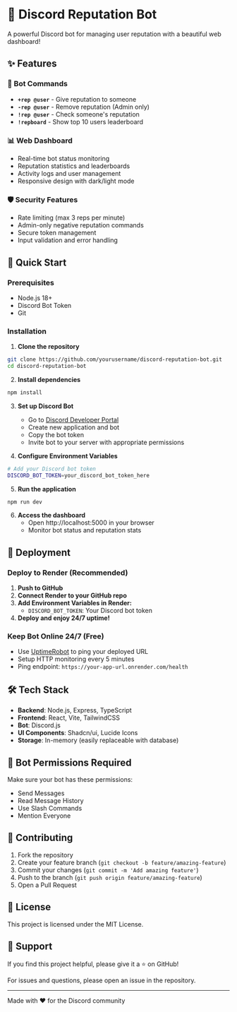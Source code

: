 # 🤖 Discord Reputation Bot

A powerful Discord bot for managing user reputation with a beautiful web dashboard!

## ✨ Features

### 🎯 Bot Commands
- **`+rep @user`** - Give reputation to someone
- **`-rep @user`** - Remove reputation (Admin only)
- **`!rep @user`** - Check someone's reputation
- **`!repboard`** - Show top 10 users leaderboard

### 📊 Web Dashboard
- Real-time bot status monitoring
- Reputation statistics and leaderboards
- Activity logs and user management
- Responsive design with dark/light mode

### 🛡️ Security Features
- Rate limiting (max 3 reps per minute)
- Admin-only negative reputation commands
- Secure token management
- Input validation and error handling

## 🚀 Quick Start

### Prerequisites
- Node.js 18+ 
- Discord Bot Token
- Git

### Installation

1. **Clone the repository**
```bash
git clone https://github.com/yourusername/discord-reputation-bot.git
cd discord-reputation-bot
```

2. **Install dependencies**
```bash
npm install
```

3. **Set up Discord Bot**
   - Go to [Discord Developer Portal](https://discord.com/developers/applications)
   - Create new application and bot
   - Copy the bot token
   - Invite bot to your server with appropriate permissions

4. **Configure Environment Variables**
```bash
# Add your Discord bot token
DISCORD_BOT_TOKEN=your_discord_bot_token_here
```

5. **Run the application**
```bash
npm run dev
```

6. **Access the dashboard**
   - Open http://localhost:5000 in your browser
   - Monitor bot status and reputation stats

## 🔧 Deployment

### Deploy to Render (Recommended)

1. **Push to GitHub**
2. **Connect Render to your GitHub repo**
3. **Add Environment Variables in Render:**
   - `DISCORD_BOT_TOKEN`: Your Discord bot token
4. **Deploy and enjoy 24/7 uptime!**

### Keep Bot Online 24/7 (Free)
- Use [UptimeRobot](https://uptimerobot.com) to ping your deployed URL
- Setup HTTP monitoring every 5 minutes
- Ping endpoint: `https://your-app-url.onrender.com/health`

## 🛠️ Tech Stack

- **Backend**: Node.js, Express, TypeScript
- **Frontend**: React, Vite, TailwindCSS
- **Bot**: Discord.js
- **UI Components**: Shadcn/ui, Lucide Icons
- **Storage**: In-memory (easily replaceable with database)

## 📝 Bot Permissions Required

Make sure your bot has these permissions:
- Send Messages
- Read Message History
- Use Slash Commands
- Mention Everyone

## 🤝 Contributing

1. Fork the repository
2. Create your feature branch (`git checkout -b feature/amazing-feature`)
3. Commit your changes (`git commit -m 'Add amazing feature'`)
4. Push to the branch (`git push origin feature/amazing-feature`)
5. Open a Pull Request

## 📄 License

This project is licensed under the MIT License.

## 🙏 Support

If you find this project helpful, please give it a ⭐ on GitHub!

For issues and questions, please open an issue in the repository.

---

Made with ❤️ for the Discord community
